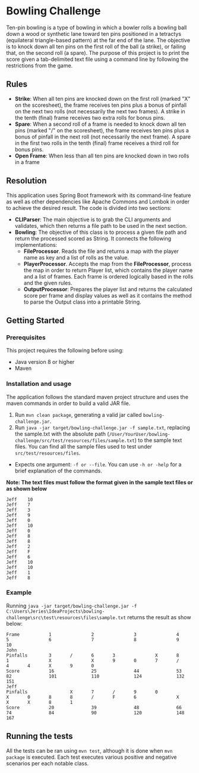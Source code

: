 # Bowling Challenge

Ten-pin bowling is a type of bowling in which a bowler rolls a bowling ball down a wood or synthetic lane toward ten pins positioned in a tetractys (equilateral triangle-based pattern) at the far end of the lane. 
The objective is to knock down all ten pins on the first roll of the ball (a strike), or failing that, on the second roll (a spare). The purpose of this project is to print the score given a tab-delimited text file using a command line by following the restrictions from the game.

## Rules

* **Strike**: When all ten pins are knocked down on the first roll (marked "X" on the scoresheet), the frame receives ten pins plus a bonus of pinfall on the next two rolls (not necessarily the next two frames). A strike in the tenth (final) frame receives two extra rolls for bonus pins.
* **Spare**: When a second roll of a frame is needed to knock down all ten pins (marked "/" on the scoresheet), the frame receives ten pins plus a bonus of pinfall in the next roll (not necessarily the next frame). A spare in the first two rolls in the tenth (final) frame receives a third roll for bonus pins.
* **Open Frame**: When less than all ten pins are knocked down in two rolls in a frame

## Resolution

This application uses Spring Boot framework with its command-line feature as well as other dependencies like Apache Commons and Lombok in order to achieve the desired result.
 The code is divided into two sections:
 * **CLIParser**: The main objective is to grab the CLI arguments and validates, which then returns a file path to be used in the next section.
 * **Bowling**: The objective of this class is to process a given file path and return the processed scored as String. It connects the following implementations: 
    * **FileProcessor**. Reads the file and returns a map with the player name as key and a list of rolls as the value.
    * **PlayerProcessor**. Accepts the map from the **FileProcessor**, process the map in order to return Player list, which contains the player name and a list of frames. Each frame is ordered logically based in the rolls and the given rules.
    * **OutputProcessor**: Prepares the player list and returns the calculated score per frame and display values as well as it contains the method to parse the Output class into a printable String.

## Getting Started

### Prerequisites

This project requires the following before using:

- Java version 8 or higher
- Maven 

### Installation and usage

The application follows the standard maven project structure and uses the maven commands in order to build a valid JAR file. 

1. Run `mvn clean package`, generating a valid jar called `bowling-challenge.jar`.
2. Run `java -jar target/bowling-challenge.jar -f sample.txt`, replacing the sample.txt with the absolute path (`/User/YourUser/bowling-challenge/src/test/resources/files/sample.txt`) to the sample text files. You can find all the sample files used to test under `src/test/resources/files`. 
* Expects one argument: `-f or --file`. You can use `-h or -help` for a brief explanation of the commands. 

**Note: The text files must follow the format given in the sample text files or as shown below**
```
Jeff	10
Jeff	7
Jeff	3
Jeff	9
Jeff	0
Jeff	10
Jeff	0
Jeff	8
Jeff	8
Jeff	2
Jeff	F
Jeff	6
Jeff	10
Jeff	10
Jeff	1
Jeff	8
``` 

### Example

Running `java -jar target/bowling-challenge.jar -f C:\Users\Jeries\IdeaProjects\bowling-challenge\src\test\resources\files\sample.txt` returns the result as show below:

```
Frame           1               2               3               4               5               6               7               8               9               10
John
Pinfalls        3       /       6       3               X       8       1               X               X       9       0       7       /       4       4       X       9       0
Score           16              25              44              53              82              101             110             124             132             151
Jeff
Pinfalls                X       7       /       9       0               X       0       8       8       /       F       6               X               X       X       8       1
Score           20              39              48              66              74              84              90              120             148             167

```

## Running the tests

All the tests can be ran using `mvn test`, although it is done when `mvn package` is executed. Each test executes various positive and negative scenarios per each notable class. 
